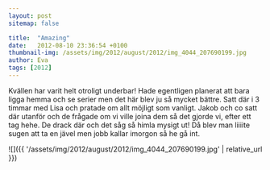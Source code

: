 ```yaml
---
layout: post
sitemap: false

title:  "Amazing"
date:   2012-08-10 23:36:54 +0100
thumbnail-img: /assets/img/2012/august/2012/img_4044_207690199.jpg
author: Eva
tags: [2012]
---
```


Kvällen har varit helt otroligt underbar! Hade egentligen planerat att bara ligga hemma och se serier men det här blev ju så mycket bättre. Satt där i 3 timmar med Lisa och pratade om allt möjligt som vanligt. Jakob och co satt där utanför och de frågade om vi ville joina dem så det gjorde vi, efter ett tag hehe. De drack där och det såg så himla mysigt ut! Då blev man liiiite sugen att ta en jävel men jobb kallar imorgon så he gå int.

![]({{ '/assets/img/2012/august/2012/img_4044_207690199.jpg'  | relative_url }})

